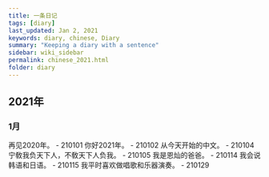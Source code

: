 ```yaml
---
title: 一条日记
tags: [diary]
last_updated: Jan 2, 2021
keywords: diary, chinese, Diary
summary: "Keeping a diary with a sentence"
sidebar: wiki_sidebar
permalink: chinese_2021.html
folder: diary
---
```


## 2021年

### 1月

再见2020年。 - 210101
你好2021年。 - 210102
从今天开始的中文。 - 210104
宁敎我负天下人，不敎天下人负我。 - 210105
我是恩灿的爸爸。 - 210114
我会说韩语和日语。 - 210115
我平时喜欢做唱歌和乐器演奏。 - 210129